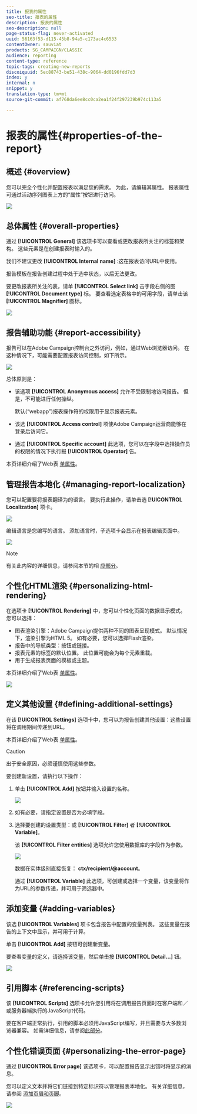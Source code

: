 ```yaml
---
title: 报表的属性
seo-title: 报表的属性
description: 报表的属性
seo-description: null
page-status-flag: never-activated
uuid: 56163f53-d115-45b8-94a5-c173ac4c6533
contentOwner: sauviat
products: SG_CAMPAIGN/CLASSIC
audience: reporting
content-type: reference
topic-tags: creating-new-reports
discoiquuid: 5ec88743-be51-438c-9064-dd0196fdd7d3
index: y
internal: n
snippet: y
translation-type: tm+mt
source-git-commit: af768da6ee8cc0ca2ea1f24f297239b974c113a5

---
```



# 报表的属性{#properties-of-the-report}

## 概述 {#overview}

您可以完全个性化并配置报表以满足您的需求。 为此，请编辑其属性。 报表属性可通过活动序列图表上方的“属性”按钮进行访问。

![](assets/s_ncs_advuser_report_properties_01.png)

## 总体属性 {#overall-properties}

通过 **[!UICONTROL General]** 该选项卡可以查看或更改报表所关注的标签和架构。 这些元素是在创建报表时输入的。

我们不建议更改 **[!UICONTROL Internal name]** :这在报表访问URL中使用。

报告模板在报告创建过程中处于选中状态，以后无法更改。

要更改报表所关注的表，请单 **[!UICONTROL Select link]** 击字段右侧的图 **[!UICONTROL Document type]** 标。 要查看选定表格中的可用字段，请单击该 **[!UICONTROL Magnifier]** 图标。

![](assets/s_ncs_advuser_report_properties_02.png)

## 报告辅助功能 {#report-accessibility}

报告可以在Adobe Campaign控制台之外访问，例如，通过Web浏览器访问。 在这种情况下，可能需要配置报表访问控制，如下所示。

![](assets/s_ncs_advuser_report_properties_02b.png)

总体原则是：

* 该选项 **[!UICONTROL Anonymous access]** 允许不受限制地访问报告。 但是，不可能进行任何操纵。

   默认(“webapp”)报表操作符的权限用于显示报表元素。

* 该选 **[!UICONTROL Access control]** 项使Adobe Campaign运营商能够在登录后访问它。
* 通过 **[!UICONTROL Specific account]** 此选项，您可以在字段中选择操作员的权限的情况下执行报 **[!UICONTROL Operator]** 告。

本页详细介绍了Web表 [单属性](../../web/using/about-web-forms.md)。

## 管理报告本地化 {#managing-report-localization}

您可以配置要将报表翻译为的语言。 要执行此操作，请单击选 **[!UICONTROL Localization]** 项卡。

![](assets/s_ncs_advuser_report_properties_06.png)

编辑语言是您编写的语言。 添加语言时，子选项卡会显示在报表编辑页面中。

![](assets/s_ncs_advuser_report_properties_05a.png)

>[!NOTE]
>
>有关此内容的详细信息，请参阅本节的相 [应部分](../../web/using/translating-a-web-form.md)。

## 个性化HTML渲染 {#personalizing-html-rendering}

在选项卡 **[!UICONTROL Rendering]** 中，您可以个性化页面的数据显示模式。 您可以选择：

* 图表渲染引擎：Adobe Campaign提供两种不同的图表呈现模式。 默认情况下，渲染引擎为HTML 5。 如有必要，您可以选择Flash渲染。
* 报告中的导航类型：按钮或链接。
* 报表元素的标签的默认位置。 此位置可能会为每个元素重载。
* 用于生成报表页面的模板或主题。

本页详细介绍了Web表 [单属性](../../web/using/about-web-forms.md)。

![](assets/s_ncs_advuser_report_properties_08.png)

## 定义其他设置 {#defining-additional-settings}

在该 **[!UICONTROL Settings]** 选项卡中，您可以为报告创建其他设置：这些设置将在调用期间传递到URL。

本页详细介绍了Web表 [单属性](../../web/using/about-web-forms.md)。

>[!CAUTION]
>
>出于安全原因，必须谨慎使用这些参数。

要创建新设置，请执行以下操作：

1. 单击 **[!UICONTROL Add]** 按钮并输入设置的名称。

   ![](assets/s_ncs_advuser_report_properties_09a.png)

1. 如有必要，请指定设置是否为必填字段。
1. 选择要创建的设置类型：或 **[!UICONTROL Filter]** 者 **[!UICONTROL Variable]**。

   该 **[!UICONTROL Filter entities]** 选项允许您使用数据库的字段作为参数。

   ![](assets/s_ncs_advuser_report_properties_09b.png)

   数据在实体级别直接恢复： **ctx/recipient/@account**。

   通过 **[!UICONTROL Variable]** 此选项，可创建或选择一个变量，该变量将作为URL的参数传递，并可用于筛选器中。

## 添加变量 {#adding-variables}

该选 **[!UICONTROL Variables]** 项卡包含报告中配置的变量列表。 这些变量在报告的上下文中显示，并可用于计算。

单击 **[!UICONTROL Add]** 按钮可创建新变量。

要查看变量的定义，请选择该变量，然后单击按 **[!UICONTROL Detail...]** 钮。

![](assets/s_ncs_advuser_report_properties_10.png)

## 引用脚本 {#referencing-scripts}

该 **[!UICONTROL Scripts]** 选项卡允许您引用将在调用报告页面时在客户端和／或服务器端执行的JavaScript代码。

要在客户端正常执行，引用的脚本必须用JavaScript编写，并且需要与大多数浏览器兼容。 如需详细信息，请参阅[此部分](../../web/using/web-forms-answers.md)。

## 个性化错误页面 {#personalizing-the-error-page}

通过 **[!UICONTROL Error page]** 该选项卡，可以配置报告显示出错时将显示的消息。

您可以定义文本并将它们链接到特定标识符以管理报表本地化。 有关详细信息，请参阅 [添加页眉和页脚](../../reporting/using/element-layout.md#adding-a-header-and-a-footer)。

![](assets/s_ncs_advuser_report_properties_11.png)

